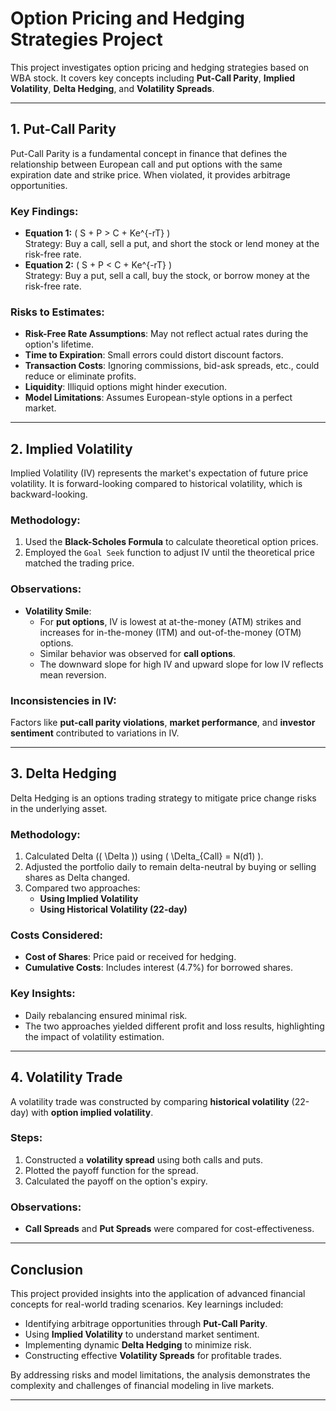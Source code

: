 # Option Pricing and Hedging Strategies Project

This project investigates option pricing and hedging strategies based on WBA stock. It covers key concepts including **Put-Call Parity**, **Implied Volatility**, **Delta Hedging**, and **Volatility Spreads**.

---

## 1. Put-Call Parity

Put-Call Parity is a fundamental concept in finance that defines the relationship between European call and put options with the same expiration date and strike price. When violated, it provides arbitrage opportunities.

### Key Findings:
- **Equation 1:** \( S + P > C + Ke^{-rT} \)  
  Strategy: Buy a call, sell a put, and short the stock or lend money at the risk-free rate.  
- **Equation 2:** \( S + P < C + Ke^{-rT} \)  
  Strategy: Buy a put, sell a call, buy the stock, or borrow money at the risk-free rate.

### Risks to Estimates:
- **Risk-Free Rate Assumptions**: May not reflect actual rates during the option's lifetime.  
- **Time to Expiration**: Small errors could distort discount factors.  
- **Transaction Costs**: Ignoring commissions, bid-ask spreads, etc., could reduce or eliminate profits.  
- **Liquidity**: Illiquid options might hinder execution.  
- **Model Limitations**: Assumes European-style options in a perfect market.  

---

## 2. Implied Volatility

Implied Volatility (IV) represents the market's expectation of future price volatility. It is forward-looking compared to historical volatility, which is backward-looking.

### Methodology:
1. Used the **Black-Scholes Formula** to calculate theoretical option prices.
2. Employed the `Goal Seek` function to adjust IV until the theoretical price matched the trading price.

### Observations:
- **Volatility Smile**:  
  - For **put options**, IV is lowest at at-the-money (ATM) strikes and increases for in-the-money (ITM) and out-of-the-money (OTM) options.  
  - Similar behavior was observed for **call options**.  
  - The downward slope for high IV and upward slope for low IV reflects mean reversion.

### Inconsistencies in IV:
Factors like **put-call parity violations**, **market performance**, and **investor sentiment** contributed to variations in IV.

---

## 3. Delta Hedging

Delta Hedging is an options trading strategy to mitigate price change risks in the underlying asset.

### Methodology:
1. Calculated Delta (\( \Delta \)) using \( \Delta_{Call} = N(d1) \).
2. Adjusted the portfolio daily to remain delta-neutral by buying or selling shares as Delta changed.
3. Compared two approaches:
   - **Using Implied Volatility**
   - **Using Historical Volatility (22-day)**

### Costs Considered:
- **Cost of Shares**: Price paid or received for hedging.  
- **Cumulative Costs**: Includes interest (4.7%) for borrowed shares.  

### Key Insights:
- Daily rebalancing ensured minimal risk.  
- The two approaches yielded different profit and loss results, highlighting the impact of volatility estimation.

---

## 4. Volatility Trade

A volatility trade was constructed by comparing **historical volatility** (22-day) with **option implied volatility**.

### Steps:
1. Constructed a **volatility spread** using both calls and puts.
2. Plotted the payoff function for the spread.
3. Calculated the payoff on the option's expiry.

### Observations:
- **Call Spreads** and **Put Spreads** were compared for cost-effectiveness.  

---

## Conclusion

This project provided insights into the application of advanced financial concepts for real-world trading scenarios. Key learnings included:
- Identifying arbitrage opportunities through **Put-Call Parity**.
- Using **Implied Volatility** to understand market sentiment.
- Implementing dynamic **Delta Hedging** to minimize risk.
- Constructing effective **Volatility Spreads** for profitable trades.

By addressing risks and model limitations, the analysis demonstrates the complexity and challenges of financial modeling in live markets.

---

